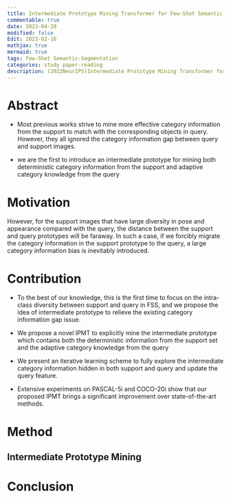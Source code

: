 ```yaml
---
title: Intermediate Prototype Mining Transformer for Few-Shot Semantic Segmentation
commentable: true
date: 2023-04-20
modified: false
Edit: 2023-02-16
mathjax: true
mermaid: true
tags: Few-Shot Semantic-Segmentation
categories: study paper-reading 
description: (2022NeurIPS)Intermediate Prototype Mining Transformer for Few-Shot Semantic Segmentation
---
```


# Abstract

- Most previous works strive to mine more effective category information from the support to match with the corresponding objects in query. However, they all ignored the category information gap between query and support images.

- we are the first to introduce an intermediate prototype for mining both deterministic category information from the support and adaptive category knowledge from the query

# Motivation

However, for the support images that have large diversity in pose and appearance compared with the query, the distance between the support and query prototypes will be faraway. In such a case, if we forcibly migrate the category information in the support prototype to the query, a large category information bias is inevitably introduced.

# Contribution

-  To the best of our knowledge, this is the first time to focus on the intra-class diversity between support and query in FSS, and we propose the idea of intermediate prototype to relieve the existing category information gap issue.

- We propose a novel IPMT to explicitly mine the intermediate prototype which contains both the deterministic information from the support set and the adaptive category knowledge from the query

- We present an iterative learning scheme to fully explore the intermediate category information hidden in both support and query and update the query feature.

- Extensive experiments on PASCAL-5i and COCO-20i show that our proposed IPMT brings a significant improvement over state-of-the-art methods.

# Method

## Intermediate Prototype Mining



# Conclusion

